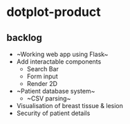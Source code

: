 # dotplot-product

## backlog

- ~Working web app using Flask~
- Add interactable components
  - Search Bar
  - Form input
  - Render 2D
- ~Patient database system~
  - ~CSV parsing~
- Visualisation of breast tissue & lesion
- Security of patient details
